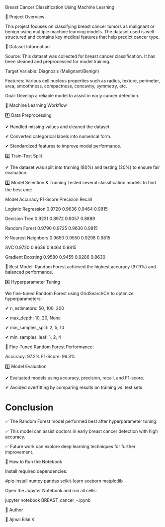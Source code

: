 Breast Cancer Classification Using Machine Learning

📌 Project Overview

This project focuses on classifying breast cancer tumors as malignant or benign using multiple machine learning models. The dataset used is well-structured and contains key medical features that help predict cancer type.

📂 Dataset Information

Source:
This dataset was collected for breast cancer classification. It has been cleaned and preprocessed for model training.

Target Variable: Diagnosis (Malignant/Benign)

Features: Various cell nucleus properties such as radius, texture, perimeter, area, smoothness, compactness, concavity, symmetry, etc.

Goal: Develop a reliable model to assist in early cancer detection.


🚀 Machine Learning Workflow


1️⃣ Data Preprocessing

✔ Handled missing values and cleaned the dataset.

✔ Converted categorical labels into numerical form.

✔ Standardized features to improve model performance.


2️⃣ Train-Test Split

✔ The dataset was split into training (80%) and testing (20%) to ensure fair evaluation.


3️⃣ Model Selection & Training
    Tested several classification models to find the best one:


Model	               Accuracy	              F1-Score	            Precision	       Recall
 
Logistic Regression	   0.9720	              0.9636	            0.9464	           0.9815

Decision Tree	       0.9231	              0.8972	            0.9057	           0.8889

Random Forest	       0.9790	              0.9725	            0.9636	           0.9815

K-Nearest Neighbors	   0.9650	              0.9550	            0.9298	           0.9815

SVC                    0.9720	              0.9636	            0.9464             0.9815

Gradient Boosting	   0.9580	              0.9455	            0.9286	           0.9630


📌 Best Model: Random Forest achieved the highest accuracy (97.9%) and balanced performance.


4️⃣ Hyperparameter Tuning

We fine-tuned Random Forest using GridSearchCV to optimize hyperparameters:

✔ n_estimators: 50, 100, 200

✔ max_depth: 10, 20, None

✔ min_samples_split: 2, 5, 10

✔ min_samples_leaf: 1, 2, 4


📌 Fine-Tuned Random Forest Performance:

Accuracy: 97.2%
F1-Score: 96.3%


5️⃣ Model Evaluation

✔ Evaluated models using accuracy, precision, recall, and F1-score.

✔ Avoided overfitting by comparing results on training vs. test sets.


# Conclusion

✅ The Random Forest model performed best after hyperparameter tuning.

✅ This model can assist doctors in early breast cancer detection with high accuracy.

✅ Future work can explore deep learning techniques for further improvement.


📜 How to Run the Notebook


Install required dependencies:

#pip install numpy pandas scikit-learn seaborn matplotlib


Open the Jupyter Notebook and run all cells:

jupyter notebook BREAST_cancer_-.ipynb

📎 Author

👤 Ajmal Bilal K 
